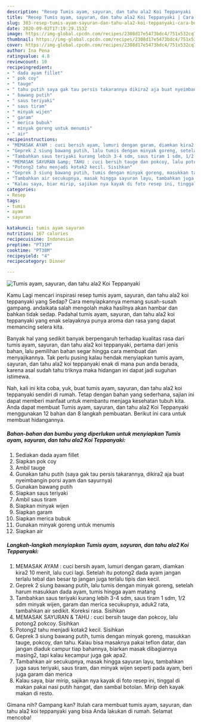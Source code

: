 ```yaml
---
description: "Resep Tumis ayam, sayuran, dan tahu ala2 Koi Teppanyaki | Cara Buat Tumis ayam, sayuran, dan tahu ala2 Koi Teppanyaki Yang Lezat"
title: "Resep Tumis ayam, sayuran, dan tahu ala2 Koi Teppanyaki | Cara Buat Tumis ayam, sayuran, dan tahu ala2 Koi Teppanyaki Yang Lezat"
slug: 303-resep-tumis-ayam-sayuran-dan-tahu-ala2-koi-teppanyaki-cara-buat-tumis-ayam-sayuran-dan-tahu-ala2-koi-teppanyaki-yang-lezat
date: 2020-09-02T17:19:29.153Z
image: https://img-global.cpcdn.com/recipes/2308d17e5473bdc4/751x532cq70/tumis-ayam-sayuran-dan-tahu-ala2-koi-teppanyaki-foto-resep-utama.jpg
thumbnail: https://img-global.cpcdn.com/recipes/2308d17e5473bdc4/751x532cq70/tumis-ayam-sayuran-dan-tahu-ala2-koi-teppanyaki-foto-resep-utama.jpg
cover: https://img-global.cpcdn.com/recipes/2308d17e5473bdc4/751x532cq70/tumis-ayam-sayuran-dan-tahu-ala2-koi-teppanyaki-foto-resep-utama.jpg
author: Ina Pena
ratingvalue: 4.8
reviewcount: 10
recipeingredient:
- " dada ayam fillet"
- " pok coy"
- " tauge"
- " tahu putih saya gak tau persis takarannya dikira2 aja buat nyeimbangin porsi ayam dan sayurnya"
- " bawang putih"
- " saus teriyaki"
- " saus tiram"
- " minyak wijen"
- " garam"
- " merica bubuk"
- " minyak goreng untuk menumis"
- " air"
recipeinstructions:
- "MEMASAK AYAM : cuci bersih ayam, lumuri dengan garam, diamkan kira2 10 menit, lalu cuci lagi. Setelah itu potong2 dada ayam jangan terlalu tebal dan besar tp jangan juga terlalu tipis dan kecil."
- "Geprek 2 siung bawang putih, lalu tumis dengan minyak goreng, setelah harum masukkan dada ayam, tumis hingga ayam matang"
- "Tambahkan saus teriyaki kurang lebih 3-4 sdm, saus tiram 1 sdm, 1/2 sdm minyak wijen, garam dan merica secukupnya, aduk2 rata, tambahkan air sedikit. Koreksi rasa. Sisihkan"
- "MEMASAK SAYURAN &amp; TAHU : cuci bersih tauge dan pokcoy, lalu potong2 pokcoy. Sisihkan"
- "Potong2 tahu menjadi kotak2 kecil. Sisihkan"
- "Geprek 3 siung bawang putih, tumis dengan minyak goreng, masukkan tauge, pokcoy, dan tahu. Kalau bisa masaknya pakai teflon datar, dan jangan diaduk campur tiap bahannya, biarkan masak dibagiannya masing2, tapi kalau kecampur juga gak apa2."
- "Tambahkan air secukupnya, masak hingga sayuran layu, tambahkan juga saus teriyaki, saus tiram, dan minyak wijen seperti pada ayam, beri juga garam dan merica"
- "Kalau saya, biar mirip, sajikan nya kayak di foto resep ini, tinggal di makan pakai nasi putih hangat, dan sambal botolan. Mirip deh kayak makan di resto."
categories:
- Resep
tags:
- tumis
- ayam
- sayuran

katakunci: tumis ayam sayuran 
nutrition: 167 calories
recipecuisine: Indonesian
preptime: "PT31M"
cooktime: "PT38M"
recipeyield: "4"
recipecategory: Dinner

---
```



![Tumis ayam, sayuran, dan tahu ala2 Koi Teppanyaki](https://img-global.cpcdn.com/recipes/2308d17e5473bdc4/751x532cq70/tumis-ayam-sayuran-dan-tahu-ala2-koi-teppanyaki-foto-resep-utama.jpg)

Kamu Lagi mencari inspirasi resep tumis ayam, sayuran, dan tahu ala2 koi teppanyaki yang Sedap? Cara menyiapkannya memang susah-susah gampang. andaikata salah mengolah maka hasilnya akan hambar dan bahkan tidak sedap. Padahal tumis ayam, sayuran, dan tahu ala2 koi teppanyaki yang enak selayaknya punya aroma dan rasa yang dapat memancing selera kita.



Banyak hal yang sedikit banyak berpengaruh terhadap kualitas rasa dari tumis ayam, sayuran, dan tahu ala2 koi teppanyaki, pertama dari jenis bahan, lalu pemilihan bahan segar hingga cara membuat dan menyajikannya. Tak perlu pusing kalau hendak menyiapkan tumis ayam, sayuran, dan tahu ala2 koi teppanyaki enak di mana pun anda berada, karena asal sudah tahu triknya maka hidangan ini dapat jadi suguhan istimewa.


Nah, kali ini kita coba, yuk, buat tumis ayam, sayuran, dan tahu ala2 koi teppanyaki sendiri di rumah. Tetap dengan bahan yang sederhana, sajian ini dapat memberi manfaat untuk membantu menjaga kesehatan tubuh kita. Anda dapat membuat Tumis ayam, sayuran, dan tahu ala2 Koi Teppanyaki menggunakan 12 bahan dan 8 langkah pembuatan. Berikut ini cara untuk membuat hidangannya.

<!--inarticleads1-->

##### Bahan-bahan dan bumbu yang diperlukan untuk menyiapkan Tumis ayam, sayuran, dan tahu ala2 Koi Teppanyaki:

1. Sediakan  dada ayam fillet
1. Siapkan  pok coy
1. Ambil  tauge
1. Gunakan  tahu putih (saya gak tau persis takarannya, dikira2 aja buat nyeimbangin porsi ayam dan sayurnya)
1. Gunakan  bawang putih
1. Siapkan  saus teriyaki
1. Ambil  saus tiram
1. Siapkan  minyak wijen
1. Siapkan  garam
1. Siapkan  merica bubuk
1. Gunakan  minyak goreng untuk menumis
1. Siapkan  air




<!--inarticleads2-->

##### Langkah-langkah menyiapkan Tumis ayam, sayuran, dan tahu ala2 Koi Teppanyaki:

1. MEMASAK AYAM : cuci bersih ayam, lumuri dengan garam, diamkan kira2 10 menit, lalu cuci lagi. Setelah itu potong2 dada ayam jangan terlalu tebal dan besar tp jangan juga terlalu tipis dan kecil.
1. Geprek 2 siung bawang putih, lalu tumis dengan minyak goreng, setelah harum masukkan dada ayam, tumis hingga ayam matang
1. Tambahkan saus teriyaki kurang lebih 3-4 sdm, saus tiram 1 sdm, 1/2 sdm minyak wijen, garam dan merica secukupnya, aduk2 rata, tambahkan air sedikit. Koreksi rasa. Sisihkan
1. MEMASAK SAYURAN &amp; TAHU : cuci bersih tauge dan pokcoy, lalu potong2 pokcoy. Sisihkan
1. Potong2 tahu menjadi kotak2 kecil. Sisihkan
1. Geprek 3 siung bawang putih, tumis dengan minyak goreng, masukkan tauge, pokcoy, dan tahu. Kalau bisa masaknya pakai teflon datar, dan jangan diaduk campur tiap bahannya, biarkan masak dibagiannya masing2, tapi kalau kecampur juga gak apa2.
1. Tambahkan air secukupnya, masak hingga sayuran layu, tambahkan juga saus teriyaki, saus tiram, dan minyak wijen seperti pada ayam, beri juga garam dan merica
1. Kalau saya, biar mirip, sajikan nya kayak di foto resep ini, tinggal di makan pakai nasi putih hangat, dan sambal botolan. Mirip deh kayak makan di resto.




Gimana nih? Gampang kan? Itulah cara membuat tumis ayam, sayuran, dan tahu ala2 koi teppanyaki yang bisa Anda lakukan di rumah. Selamat mencoba!
